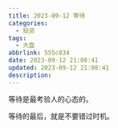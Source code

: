 ```yaml
---
title: 2023-09-12 等待
categories:
  - 投资
tags:
  - 大盘
abbrlink: 555c834
date: 2023-09-12 21:08:41
updated: 2023-09-12 21:08:41
description:
---
```


等待是最考验人的心态的。

等待的最后，就是不要错过时机。